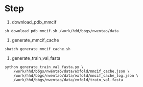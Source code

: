 # Step

1. download_pdb_mmcif

```shell
sh download_pdb_mmcif.sh /work/hdd/bbgs/nwentao/data
```

1. generate_mmcif_cache

```shell
sbatch generate_mmcif_cache.sh
```

1. generate_train_val_fasta

```shell
python generate_train_val_fasta.py \
    /work/hhd/bbgs/nwentao/data/exfold/mmcif_cache.json \
    /work/hhd/bbgs/nwentao/data/exfold/mmcif_cache_log.json \
    /work/hhd/bbgs/nwentao/data/exfold/train_val.fasta
```
